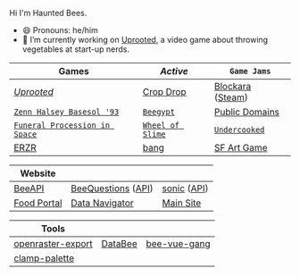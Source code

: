 Hi I'm Haunted Bees.
- 😄 Pronouns: he/him
- 🔭 I’m currently working on [Uprooted](https://github.com/HauntedBees/Uprooted), a video game about throwing vegetables at start-up nerds.

| Games | *Active* | `Game Jams` |
| ----- | -------- | ----------- |
| *[Uprooted](https://github.com/HauntedBees/Uprooted)* | [Crop Drop](https://github.com/HauntedBees/CropDrop) | [Blockara](https://github.com/HauntedBees/Blockara) ([Steam](https://github.com/HauntedBees/BlockaraSteam)) |
| [`Zenn Halsey Basesol '93`](https://github.com/HauntedBees/Sports-2-Jam) | [`Beegypt`](https://github.com/HauntedBees/EdutainmentForBees) | [Public Domains](https://github.com/HauntedBees/Public-Domains) |
| [`Funeral Procession in Space`](https://github.com/HauntedBees/Funeral-Procession-in-Space) | [`Wheel of Slime`](https://github.com/HauntedBees/Wheel-of-Slime) | [`Undercooked`](https://github.com/HauntedBees/Undercooked) |
| [ERZR](https://github.com/HauntedBees/EpicRetroZombiecraftRoyaleguelike) | [bang](https://github.com/HauntedBees/bang) | [SF Art Game](https://github.com/HauntedBees/SF-Art-Game) |

| Website |    |    |
| ------- | -- | -- |
| [BeeAPI](https://github.com/HauntedBees/BeeAPI) | [BeeQuestions](https://github.com/HauntedBees/BeeQuestions.Site) ([API](https://github.com/HauntedBees/BeeQuestions.API)) | [sonic](https://github.com/HauntedBees/Sonic.Site) ([API](https://github.com/HauntedBees/Sonic.API)) |
| [Food Portal](https://github.com/HauntedBees/FoodPortal.Site) | [Data Navigator](https://github.com/HauntedBees/Data-Navigator) | [Main Site](https://github.com/HauntedBees/HauntedBees.Site) |

| Tools |    |    |
| ----- | -- | -- |
| [openraster-export](https://github.com/HauntedBees/openraster-export) | [DataBee](https://github.com/HauntedBees/DataBee) | [bee-vue-gang](https://github.com/HauntedBees/bee-vue-gang) |
| [clamp-palette](https://github.com/HauntedBees/clamp-palette) | | |
